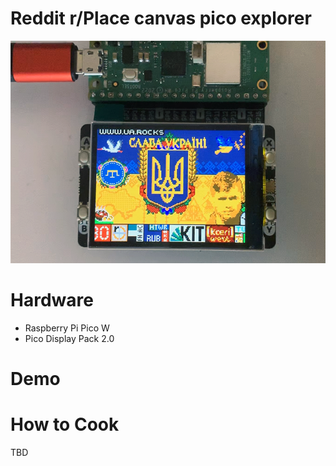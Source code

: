 # Reddit r/Place canvas pico explorer
![Demo](https://raw.githubusercontent.com/flodek/reddit-rplace-pico-explorer/main/explorer.png)

# Hardware
 - Raspberry Pi Pico W
 - Pico Display Pack 2.0

# Demo


# How to Cook
TBD
